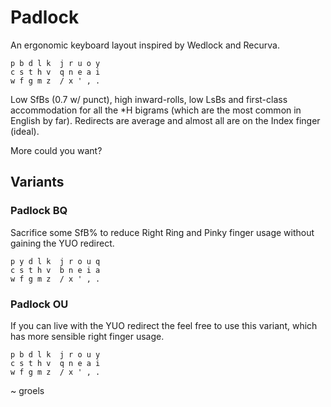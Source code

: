 # Padlock

An ergonomic keyboard layout inspired by Wedlock and Recurva.

```
p b d l k  j r u o y
c s t h v  q n e a i
w f g m z  / x ' , .
```

Low SfBs (0.7 w/ punct), high inward-rolls, low LsBs and first-class accommodation for all the *H bigrams (which are the most common in English by far). Redirects are average and almost all are on the Index finger (ideal).

More could you want?

## Variants

### Padlock BQ

Sacrifice some SfB% to reduce Right Ring and Pinky finger usage without gaining the YUO redirect.

```
p y d l k  j r o u q
c s t h v  b n e i a
w f g m z  / x ' , .
```

### Padlock OU

If you can live with the YUO redirect the feel free to use this variant, which has more sensible right finger usage.

```
p b d l k  j r o u y
c s t h v  q n e a i
w f g m z  / x ' , .
```

~ groels
